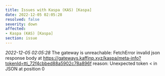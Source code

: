 ```yaml
---
title: Issues with Kaspa (KAS) [Kaspa]
date: 2022-12-05 02:05:28
resolved: false
severity: down
affected:
- Kaspa (KAS) [Kaspa]
section: issue
---
```


*2022-12-05 02:05:28* The gateway is unreachable: FetchError invalid json response body at https://gateways.kaffinp.xyz/kaspa/meta-info?tokenId=tti_72f4cbbed88a5902c78a896f reason: Unexpected token < in JSON at position 0